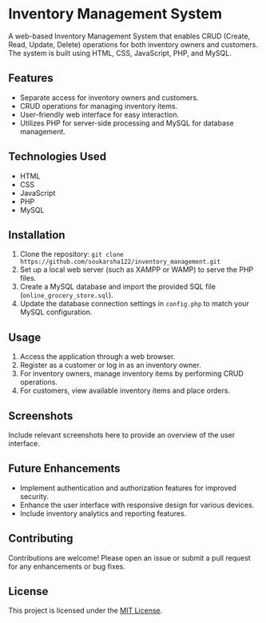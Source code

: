 # Inventory Management System

A web-based Inventory Management System that enables CRUD (Create, Read, Update, Delete) operations for both inventory owners and customers. The system is built using HTML, CSS, JavaScript, PHP, and MySQL.

## Features

- Separate access for inventory owners and customers.
- CRUD operations for managing inventory items.
- User-friendly web interface for easy interaction.
- Utilizes PHP for server-side processing and MySQL for database management.

## Technologies Used

- HTML
- CSS
- JavaScript
- PHP
- MySQL

## Installation

1. Clone the repository: `git clone https://github.com/soukarsha122/inventory_management.git`
2. Set up a local web server (such as XAMPP or WAMP) to serve the PHP files.
3. Create a MySQL database and import the provided SQL file (`online_grocery_store.sql`).
4. Update the database connection settings in `config.php` to match your MySQL configuration.

## Usage

1. Access the application through a web browser.
2. Register as a customer or log in as an inventory owner.
3. For inventory owners, manage inventory items by performing CRUD operations.
4. For customers, view available inventory items and place orders.

## Screenshots

Include relevant screenshots here to provide an overview of the user interface.

## Future Enhancements

- Implement authentication and authorization features for improved security.
- Enhance the user interface with responsive design for various devices.
- Include inventory analytics and reporting features.

## Contributing

Contributions are welcome! Please open an issue or submit a pull request for any enhancements or bug fixes.

## License

This project is licensed under the [MIT License](LICENSE).



